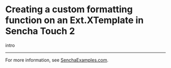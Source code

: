 # Creating a custom formatting function on an Ext.XTemplate in Sencha Touch 2 #

intro

---

For more information, see [SenchaExamples.com]().